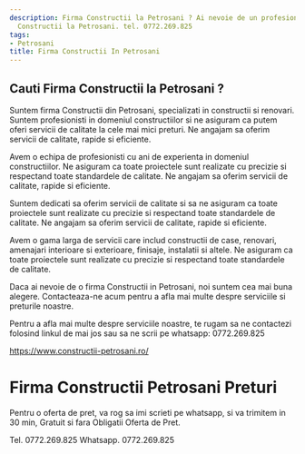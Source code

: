 ```yaml
---
description: Firma Constructii la Petrosani ? Ai nevoie de un profesionist in Firma
  Constructii la Petrosani. tel. 0772.269.825
tags:
- Petrosani
title: Firma Constructii In Petrosani
---
```



## Cauti Firma Constructii la Petrosani ?

Suntem firma Constructii din Petrosani, specializati in constructii si renovari. Suntem profesionisti in domeniul constructiilor si ne asiguram ca putem oferi servicii de calitate la cele mai mici preturi. Ne angajam sa oferim servicii de calitate, rapide si eficiente.

Avem o echipa de profesionisti cu ani de experienta in domeniul constructiilor. Ne asiguram ca toate proiectele sunt realizate cu precizie si respectand toate standardele de calitate. Ne angajam sa oferim servicii de calitate, rapide si eficiente.

Suntem dedicati sa oferim servicii de calitate si sa ne asiguram ca toate proiectele sunt realizate cu precizie si respectand toate standardele de calitate. Ne angajam sa oferim servicii de calitate, rapide si eficiente.

Avem o gama larga de servicii care includ constructii de case, renovari, amenajari interioare si exterioare, finisaje, instalatii si altele. Ne asiguram ca toate proiectele sunt realizate cu precizie si respectand toate standardele de calitate.

Daca ai nevoie de o firma Constructii in Petrosani, noi suntem cea mai buna alegere. Contacteaza-ne acum pentru a afla mai multe despre serviciile si preturile noastre.

Pentru a afla mai multe despre serviciile noastre, te rugam sa ne contactezi folosind linkul de mai jos sau sa ne scrii pe whatsapp: 0772.269.825 

https://www.constructii-petrosani.ro/

# Firma Constructii Petrosani Preturi
Pentru o oferta de pret, va rog sa imi scrieti pe whatsapp, si va trimitem in 30 min, Gratuit si fara Obligatii Oferta de Pret.

Tel. 0772.269.825
Whatsapp. 0772.269.825
